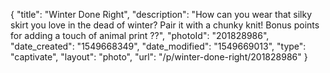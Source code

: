 {
    "title": "Winter Done Right",
    "description": "How can you wear that silky skirt you love in the dead of winter? Pair it with a chunky knit! Bonus points for adding a touch of animal print ??",
    "photoId": "201828986",
    "date_created": "1549668349",
    "date_modified": "1549669013",
    "type": "captivate",
    "layout": "photo",
    "url": "\/p\/winter-done-right\/201828986"
}